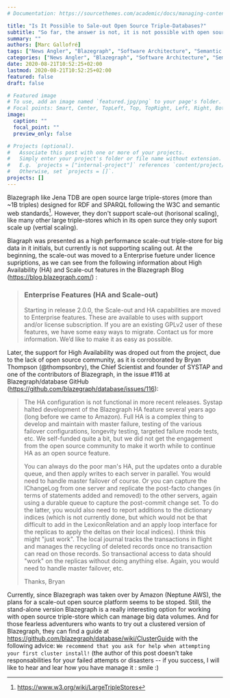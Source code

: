 ```yaml
---
# Documentation: https://sourcethemes.com/academic/docs/managing-content/

title: "Is It Possible to Sale-out Open Source Triple-Databases?"
subtitle: "So far, the answer is not, it is not possible with open source TDB but it is possible with some comercial TDB or other technologies"
summary: ""
authors: [Marc Gallofré]
tags: ["News Angler", "Blazegraph", "Software Architecture", "Semantic technologies"]
categories: ["News Angler", "Blazegraph", "Software Architecture", "Semantic technologies"]
date: 2020-08-21T10:52:25+02:00
lastmod: 2020-08-21T10:52:25+02:00
featured: false
draft: false

# Featured image
# To use, add an image named `featured.jpg/png` to your page's folder.
# Focal points: Smart, Center, TopLeft, Top, TopRight, Left, Right, BottomLeft, Bottom, BottomRight.
image:
  caption: ""
  focal_point: ""
  preview_only: false

# Projects (optional).
#   Associate this post with one or more of your projects.
#   Simply enter your project's folder or file name without extension.
#   E.g. `projects = ["internal-project"]` references `content/project/deep-learning/index.md`.
#   Otherwise, set `projects = []`.
projects: []
---
```

Blazegraph like Jena TDB are open source large triple-stores (more than ~1B triples) designed for RDF and SPARQL following the W3C and semantic web standards[^fn1]. However, they don't support scale-out (horisonal scaling), like many other large triple-stores which in its open surce they only suport scale up (vertial scaling).

Blagraph was presented as a high performance scale-out triple-store for big data in it initials, but currently is not supporting scaling out. At the beginning, the scale-out was moved to a Enterprise fueture under licence supriptions, as we can see from  the following information about High Availability (HA) and Scale-out features in the Blazegraph Blog (https://blog.blazegraph.com/) :

> ### Enterprise Features (HA and Scale-out)
> Starting in release 2.0.0, the Scale-out and HA capabilities are moved to Enterprise features. These are available to uses with support and/or license subscription. If you are an existing GPLv2 user of these features, we have some easy ways to migrate. Contact us for more information. We’d like to make it as easy as possible.

Later, the support for High Availability was droped out from the project, due to the lack of open source community, as it is corroborated by Bryan Thompson (@thompsonbry), the Chief Scientist and founder of SYSTAP and one of the contributors of Blazegraph, in the issue #116 at Blazegraph/database GitHub (https://github.com/blazegraph/database/issues/116):

>The HA configuration is not functional in more recent releases. Systap halted development of the Blazegraph HA feature several years ago (long before we came to Amazon).  Full HA is a complex thing to develop and maintain with master failure, testing of the various failover configurations, longevity testing, targeted failure mode tests, etc.  We self-funded quite a bit, but we did not get the engagement from the open source community to make it worth while to continue HA as an open source feature.
>
>You can always do the poor man's HA, put the updates onto a durable queue, and then apply writes to each server in parallel.  You would need to handle master failover of course.  Or you can capture the IChangeLog from one server and replicate the post-facto changes (in terms of statements added and removed) to the other servers, again using a durable queue to capture the post-commit change set.  To do the latter, you would also need to report additions to the dictionary indices (which is not currently done, but which would not be that difficult to add in the LexiconRelation and an apply loop interface for the replicas to apply the deltas on their local indices).  I think this might "just work".  The local journal tracks the transactions in flight and manages the recycling of deleted records once no transaction can read on those records.  So transactional access to data should "work" on the replicas without doing anything else. Again, you would need to handle master failover, etc.
>
>Thanks, Bryan

Currently, since Blazegraph was taken over by Amazon (Neptune AWS), the plans for a scale-out open source platform seems to be stoped. Still, the stand-alone version Blazegraph is a really interesting option for working with open source triple-store which can manage big data volumes. And for those fearless adventurers who wants to try out a clustered version of Blazegraph, they can find a guide at https://github.com/blazegraph/database/wiki/ClusterGuide with the following advice: `We recommend that you ask for help when attempting your first cluster install!` (the author of this post doesn't take responsabilities for your failed attempts or disasters -- if you success, I will like to hear and lear how you have manage it : smile :) 



[^fn1]: https://www.w3.org/wiki/LargeTripleStores